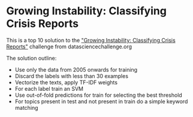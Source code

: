 # Growing Instability: Classifying Crisis Reports

This is a top 10 solution to the ["Growing Instability: Classifying Crisis Reports"](https://www.datasciencechallenge.org/challenges/2/growing-instability/) challenge from datasciencechallenge.org

The solution outline:

- Use only the data from 2005 onwards for training
- Discard the labels with less than 30 examples
- Vectorize the texts, apply TF-IDF weights
- For each label train an SVM
- Use out-of-fold predictions for train for selecting the best threshold 
- For topics present in test and not present in train do a simple keyword matching
